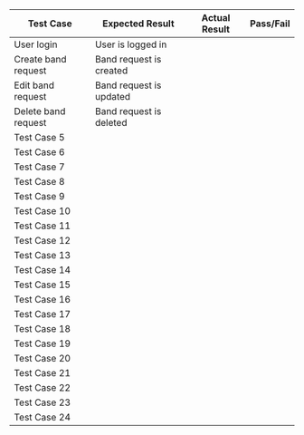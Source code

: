 | Test Case        | Expected Result  | Actual Result | Pass/Fail |
|------------------|------------------|---------------|-----------|
| User login       | User is logged in|               |           |
| Create band request | Band request is created |  |  |
| Edit band request | Band request is updated |  |  |
| Delete band request | Band request is deleted |  |  |
| Test Case 5      |                  |               |           |
| Test Case 6      |                  |               |           |
| Test Case 7      |                  |               |           |
| Test Case 8      |                  |               |           |
| Test Case 9      |                  |               |           |
| Test Case 10     |                  |               |           |
| Test Case 11     |                  |               |           |
| Test Case 12     |                  |               |           |
| Test Case 13     |                  |               |           |
| Test Case 14     |                  |               |           |
| Test Case 15     |                  |               |           |
| Test Case 16     |                  |               |           |
| Test Case 17     |                  |               |           |
| Test Case 18     |                  |               |           |
| Test Case 19     |                  |               |           |
| Test Case 20     |                  |               |           |
| Test Case 21     |                  |               |           |
| Test Case 22     |                  |               |           |
| Test Case 23     |                  |               |           |
| Test Case 24     |                  |               |           |